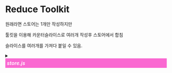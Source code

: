 # Reduce Toolkit

원래라면 스토어는 1개만 작성하지만

툴킷을 이용해 카운터슬라이스로 여러개 작성후 스토어에서 합침

슬라이스를 여러개를 가져다 붙일 수 있음.

<details>
<summary>
<span style="font-size:16px;font-weight:600;font-style:italic;color: white;padding-left:5px;background-color: rgb(250, 104, 209);margin:0;line-height:30px;height:30px;width:100%;display:flex;">store.js</span>
</summary>

``` swift
import { configureStore } from '@reduxjs/toolkit'
import counterSlice from './counterSlice' //counterSlice.reducer
import userSlice from './userSlice/userSlice' //userSlice.reducer

// reducer를 store에 저장
const store = configureStore({
reducer: {
counter: counterSlice.reducer,
user: userSlice.reducer,
},
})

export default store // store 내보내기

```

</details>

<!-- <p style="font-size:16px;font-weight:600;font-style:italic;color: white;padding-left:5px;background-color: rgb(250, 104, 209);margin:0;line-height:30px;height:30px">store.js</p> -->
